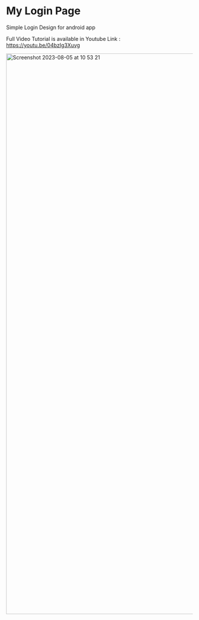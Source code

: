 # My Login Page 

Simple Login Design for android app

Full Video Tutorial is available in Youtube Link : https://youtu.be/04bzIg3Xuvg

<img width="1512" alt="Screenshot 2023-08-05 at 10 53 21" src="https://github.com/easy-tuto/MyLogin2/assets/68380115/75d5f9fd-8437-4b7f-b37d-c52640d9fceb">
